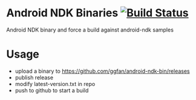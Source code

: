 Android NDK Binaries [![Build Status](https://travis-ci.org/ggfan/android-ndk-bin.svg?branch=master)](https://travis-ci.org/ggfan/android-ndk-bin)
====================
Android NDK binary and force a build against android-ndk samples

Usage
====
- upload a binary to https://github.com/ggfan/android-ndk-bin/releases
- publish release
- modify latest-version.txt in repo
- push to github to start a build

